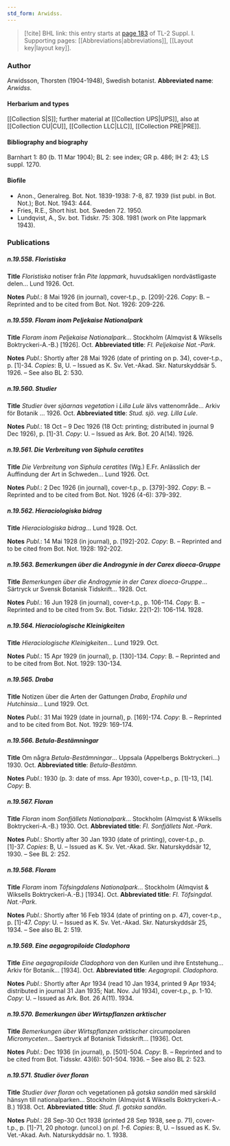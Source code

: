 ```yaml
---
std_form: Arwidss.
---
```


> [!cite] BHL link: this entry starts at [page 183](https://www.biodiversitylibrary.org/page/33264910) of TL-2 Suppl. I.
> Supporting pages: [[Abbreviations|abbreviations]], [[Layout key|layout key]].

### Author

Arwidsson, Thorsten (1904-1948), Swedish botanist. 
**Abbreviated name**: *Arwidss.*

#### Herbarium and types

[[Collection S|S]]; further material at [[Collection UPS|UPS]], also at [[Collection CU|CU]], [[Collection LLC|LLC]], [[Collection PRE|PRE]].

#### Bibliography and biography

Barnhart 1: 80 (b. 11 Mar 1904); BL 2: see index; GR p. 486; IH 2: 43; LS suppl. 1270.

#### Biofile

- Anon., Generalreg. Bot. Not. 1839-1938: 7-8, 87. 1939 (list publ. in Bot. Not.); Bot. Not. 1943: 444.
- Fries, R.E., Short hist. bot. Sweden 72. 1950.
- Lundqvist, A., Sv. bot. Tidskr. 75: 308. 1981 (work on Pite lappmark 1943).

### Publications

##### n.19.558. Floristiska

**Title**
*Floristiska* notiser från *Pite lappmark*, huvudsakligen nordvästligaste delen... Lund 1926. Oct.

**Notes**
*Publ*.: 8 Mai 1926 (in journal), cover-t.p., p. \[209\]-226. *Copy*: B. – Reprinted and to be cited from Bot. Not. 1926: 209-226.

##### n.19.559. Floram inom Peljekaise Nationalpark

**Title**
*Floram inom Peljekaise Nationalpark*... Stockholm (Almqvist & Wiksells Boktryckeri-A.-B.) \[1926\]. Oct.
**Abbreviated title**: *Fl. Peljekaise Nat.-Park*.

**Notes**
*Publ*.: Shortly after 28 Mai 1926 (date of printing on p. 34), cover-t.p., p. \[1\]-34. *Copies*: B, U. – Issued as K. Sv. Vet.-Akad. Skr. Naturskyddsär 5. 1926. – See also BL 2: 530.

##### n.19.560. Studier

**Title**
*Studier* över *sjöarnas vegetation* i *Lilla Lule* älvs vattenområde... Arkiv för Botanik ... 1926. Oct.
**Abbreviated title**: *Stud. sjö. veg. Lilla Lule*.

**Notes**
*Publ*.: 18 Oct – 9 Dec 1926 (18 Oct: printing; distributed in journal 9 Dec 1926), p. \[1\]-31.
*Copy*: U. – Issued as Ark. Bot. 20 A(14). 1926.

##### n.19.561. Die Verbreitung von Siphula ceratites

**Title**
*Die Verbreitung von Siphula ceratites* (Wg.) E.Fr. Anlässlich der Auffindung der Art in Schweden... Lund 1926. Oct.

**Notes**
*Publ*.: 2 Dec 1926 (in journal), cover-t.p., p. \[379\]-392. *Copy*: B. – Reprinted and to be cited from Bot. Not. 1926 (4-6): 379-392.

##### n.19.562. Hieraciologiska bidrag

**Title**
*Hieraciologiska bidrag*... Lund 1928. Oct.

**Notes**
*Publ*.: 14 Mai 1928 (in journal), p. \[192\]-202. *Copy*: B. – Reprinted and to be cited from Bot. Not. 1928: 192-202.

##### n.19.563. Bemerkungen über die Androgynie in der Carex dioeca-Gruppe

**Title**
*Bemerkungen über die Androgynie in der Carex dioeca-Gruppe*... Särtryck ur Svensk Botanisk Tidskrift... 1928. Oct.

**Notes**
*Publ*.: 16 Jun 1928 (in journal), cover-t.p., p. 106-114. *Copy*: B. – Reprinted and to be cited from Sv. Bot. Tidskr. 22(1-2): 106-114. 1928.

##### n.19.564. Hieraciologische Kleinigkeiten

**Title**
*Hieraciologische Kleinigkeiten*... Lund 1929. Oct.

**Notes**
*Publ*.: 15 Apr 1929 (in journal), p. \[130\]-134. *Copy*: B. – Reprinted and to be cited from Bot. Not. 1929: 130-134.

##### n.19.565. Draba

**Title**
Notizen über die Arten der Gattungen *Draba*, *Erophila und Hutchinsia*... Lund 1929. Oct.

**Notes**
*Publ*.: 31 Mai 1929 (date in journal), p. \[169\]-174. *Copy*: B. – Reprinted and to be cited from Bot. Not. 1929: 169-174.

##### n.19.566. Betula-Bestämningar

**Title**
Om några *Betula-Bestämningar*... Uppsala (Appelbergs Boktryckeri...) 1930. Oct.
**Abbreviated title**: *Betula-Bestämn.*

**Notes**
*Publ*.: 1930 (p. 3: date of mss. Apr 1930), cover-t.p., p. \[1\]-13, \[14\]. *Copy*: B.

##### n.19.567. Floran

**Title**
*Floran* inom *Sonfjällets Nationalpark*... Stockholm (Almqvist & Wiksells Boktryckeri-A.-B.) 1930. Oct.
**Abbreviated title**: *Fl. Sonfjällets Nat.-Park*.

**Notes**
*Publ*.: Shortly after 30 Jan 1930 (date of printing), cover-t.p., p. \[1\]-37. *Copies*: B, U. – Issued as K. Sv. Vet.-Akad. Skr. Naturskyddsär 12, 1930. – See BL 2: 252.

##### n.19.568. Floram

**Title**
*Floram* inom *Töfsingdalens Nationalpark*... Stockholm (Almqvist & Wiksells Boktryckeri-A.-B.) \[1934\]. Oct.
**Abbreviated title**: *Fl. Töfsingdal. Nat.-Park*.

**Notes**
*Publ*.: Shortly after 16 Feb 1934 (date of printing on p. 47), cover-t.p., p. \[1\]-47. *Copy*: U. – Issued as K. Sv. Vet.-Akad. Skr. Naturskyddsär 25, 1934. – See also BL 2: 519.

##### n.19.569. Eine aegagropiloide Cladophora

**Title**
*Eine aegagropiloide Cladophora* von den Kurilen und ihre Entstehung... Arkiv för Botanik... \[1934\]. Oct.
**Abbreviated title**: *Aegagropil. Cladophora*.

**Notes**
*Publ*.: Shortly after Apr 1934 (read 10 Jan 1934, printed 9 Apr 1934; distributed in journal 31 Jan 1935; Nat. Nov. Jul 1934), cover-t.p., p. 1-10. *Copy*: U. – Issued as Ark. Bot. 26 A(11). 1934.

##### n.19.570. Bemerkungen über Wirtspflanzen arktischer

**Title**
*Bemerkungen über Wirtspflanzen arktischer* circumpolaren *Micromyceten*... Saertryck af Botanisk Tidsskrift... \[1936\]. Oct.

**Notes**
*Publ*.: Dec 1936 (in journal), p. \[501\]-504. *Copy*: B. – Reprinted and to be cited from Bot. Tidsskr. 43(6): 501-504. 1936. – See also BL 2: 523.

##### n.19.571. Studier över floran

**Title**
*Studier över floran* och vegetationen på *gotska sandön* med särskild hänsyn till nationalparken... Stockholm (Almqvist & Wiksells Boktryckeri-A.-B.) 1938. Oct.
**Abbreviated title**: *Stud. fl. gotska sandön*.

**Notes**
*Publ*.: 28 Sep-30 Oct 1938 (printed 28 Sep 1938, see p. 71), cover-t.p., p. \[1\]-71, 20 photogr. (uncol.) on *pl. 1-6.* *Copies*: B, U. – Issued as K. Sv. Vet.-Akad. Avh. Naturskyddsär no. 1. 1938.

